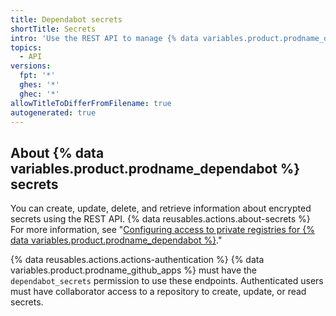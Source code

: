 ```yaml
---
title: Dependabot secrets
shortTitle: Secrets
intro: 'Use the REST API to manage {% data variables.product.prodname_dependabot %} secrets for an organization or repository.'
topics:
  - API
versions:
  fpt: '*'
  ghes: '*'
  ghec: '*'
allowTitleToDifferFromFilename: true
autogenerated: true
---
```


## About {% data variables.product.prodname_dependabot %} secrets

You can create, update, delete, and retrieve information about encrypted secrets using the REST API. {% data reusables.actions.about-secrets %} For more information, see "[Configuring access to private registries for {% data variables.product.prodname_dependabot %}](/code-security/dependabot/working-with-dependabot/configuring-access-to-private-registries-for-dependabot#storing-credentials-for-dependabot-to-use)."

{% data reusables.actions.actions-authentication %} {% data variables.product.prodname_github_apps %} must have the `dependabot_secrets` permission to use these endpoints. Authenticated users must have collaborator access to a repository to create, update, or read secrets.


<!-- Content after this section is automatically generated -->
